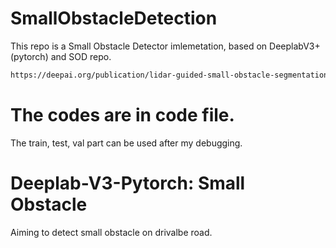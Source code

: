 # SmallObstacleDetection
This repo is a Small Obstacle Detector imlemetation, based on DeeplabV3+(pytorch) and SOD repo.
```HTML
https://deepai.org/publication/lidar-guided-small-obstacle-segmentation
```

# The codes are in code file.

The train, test, val part can be used after my debugging.

# Deeplab-V3-Pytorch: Small Obstacle 
Aiming to detect small obstacle on drivalbe road.

